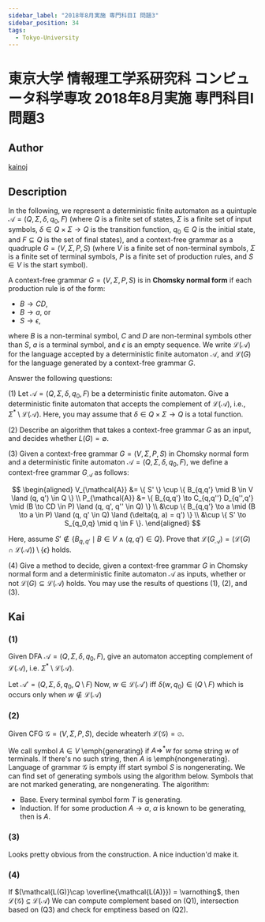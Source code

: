 ```yaml
---
sidebar_label: "2018年8月実施 専門科目I 問題3"
sidebar_position: 34
tags:
  - Tokyo-University
---
```

# 東京大学 情報理工学系研究科 コンピュータ科学専攻 2018年8月実施 専門科目I 問題3

## **Author**
[kainoj](https://github.com/kainoj/utokyo-cs)

## **Description**
In the following, we represent a deterministic finite automaton as a quintuple $\mathcal{A} = (Q, \Sigma, \delta, q_0, F)$ (where $Q$ is a finite set of states, $\Sigma$ is a finite set of input symbols, $\delta \in Q \times \Sigma \to Q$ is the transition function, $q_0 \in Q$ is the initial state, and $F \subseteq Q$ is the set of final states), and a context-free grammar as a quadruple $G = (V, \Sigma, P, S)$ (where $V$ is a finite set of non-terminal symbols, $\Sigma$ is a finite set of terminal symbols, $P$ is a finite set of production rules, and $S \in V$ is the start symbol).

A context-free grammar $G = (V, \Sigma, P, S)$ is in **Chomsky normal form** if each production rule is of the form:
- $B \to CD$,
- $B \to a$, or
- $S \to \epsilon$,

where $B$ is a non-terminal symbol, $C$ and $D$ are non-terminal symbols other than $S$, $a$ is a terminal symbol, and $\epsilon$ is an empty sequence. We write $\mathcal{L}(\mathcal{A})$ for the language accepted by a deterministic finite automaton $\mathcal{A}$, and $\mathcal{L}(G)$ for the language generated by a context-free grammar $G$.

Answer the following questions:

(1) Let $\mathcal{A} = (Q, \Sigma, \delta, q_0, F)$ be a deterministic finite automaton. Give a deterministic finite automaton that accepts the complement of $\mathcal{L}(\mathcal{A})$, i.e., $\Sigma^* \setminus \mathcal{L}(\mathcal{A})$. Here, you may assume that $\delta \in Q \times \Sigma \to Q$ is a total function.

(2) Describe an algorithm that takes a context-free grammar $G$ as an input, and decides whether $L(G) = \emptyset$.

(3) Given a context-free grammar $G = (V, \Sigma, P, S)$ in Chomsky normal form and a deterministic finite automaton $\mathcal{A} = (Q, \Sigma, \delta, q_0, F)$, we define a context-free grammar $G_\mathcal{A}$ as follows:

$$
\begin{aligned}
   V_{\mathcal{A}} &= \{ S' \} \cup \{ B_{q,q'} \mid B \in V \land (q, q') \in Q \} \\
   P_{\mathcal{A}} &= \{ B_{q,q'} \to C_{q,q''} D_{q'',q'} \mid (B \to CD \in P) \land (q, q', q'' \in Q) \} \\
   &\cup \{ B_{q,q'} \to a \mid (B \to a \in P) \land (q, q' \in Q) \land (\delta(q, a) = q') \} \\
   &\cup \{ S' \to S_{q_0,q} \mid q \in F \}.
\end{aligned}
$$

Here, assume $S' \notin \{ B_{q,q'} \mid B \in V \land (q, q') \in Q \}$. Prove that $\mathcal{L}(G_\mathcal{A}) = (\mathcal{L}(G) \cap \mathcal{L}(\mathcal{A})) \setminus \{\epsilon\}$ holds.

(4) Give a method to decide, given a context-free grammar $G$ in Chomsky normal form and a deterministic finite automaton $\mathcal{A}$ as inputs, whether or not $\mathcal{L}(G) \subseteq \mathcal{L}(\mathcal{A})$ holds. You may use the results of questions (1), (2), and (3).

## **Kai**
### (1)
Given DFA $\mathcal{A} = (Q, \Sigma, \delta, q_0, F)$, give an automaton accepting complement of $\mathcal{L(A)}$, i.e. $\Sigma^*\setminus\mathcal{L(A)}$.

Let $\mathcal{A}' = (Q, \Sigma, \delta, q_0, Q\setminus F)$
Now, $w \in \mathcal{L(A')}$ iff $\delta(w, q_0) \in (Q\setminus F$) which is occurs only when $w\notin \mathcal{L(A)}$

### (2)
Given CFG $\mathcal{G} = (V, \Sigma, P, S)$, decide wheaterh $\mathcal{L(G)} = \varnothing$.

We call symbol $A\in V$ \emph{generating} if $A\Rightarrow^* w$ for some string $w$ of terminals.
If there's no such string, then $A$ is \emph{nongenerating}.
Language of grammar $\mathcal{G}$ is empty iff start symbol $S$ is nongenerating.
We can find set of generating symbols using the algorithm below.
Symbols that are not marked generating, are nongenerating.
The algorithm:

- Base. Every terminal symbol form $T$ is generating.
- Induction. If for some production $A\rightarrow \alpha$, $\alpha$ is known to be generating, then is $A$.


### (3)
Looks pretty obvious from the construction.
A nice induction'd make it.

### (4)
If $(\mathcal{L(G)}\cap \overline{\mathcal{L(A)}}) = \varnothing$, then $\mathcal{L(G)} \subseteq \mathcal{L(A)}$
We can compute complement based on (Q1), intersection based on (Q3) and check for emptiness based on (Q2).